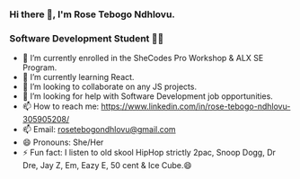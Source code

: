 ### Hi there 👋, I'm Rose Tebogo Ndhlovu.
### Software Development Student 👩‍💻

- 🔭 I’m currently enrolled in the SheCodes Pro Workshop & ALX SE Program.
- 🌱 I’m currently learning React.
- 👯 I’m looking to collaborate on any JS projects.
- 🤔 I’m looking for help with Software Development job opportunities.
- 📫 How to reach me: https://www.linkedin.com/in/rose-tebogo-ndhlovu-305905208/ 
- 📫 Email: rosetebogondhlovu@gmail.com
- 😄 Pronouns: She/Her
- ⚡ Fun fact: I listen to old skool HipHop strictly 2pac, Snoop Dogg, Dr Dre, Jay Z, Em, Eazy E, 50 cent & Ice Cube.😄



